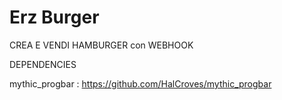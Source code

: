 # Erz Burger

CREA E VENDI HAMBURGER con WEBHOOK

DEPENDENCIES

mythic_progbar : https://github.com/HalCroves/mythic_progbar
